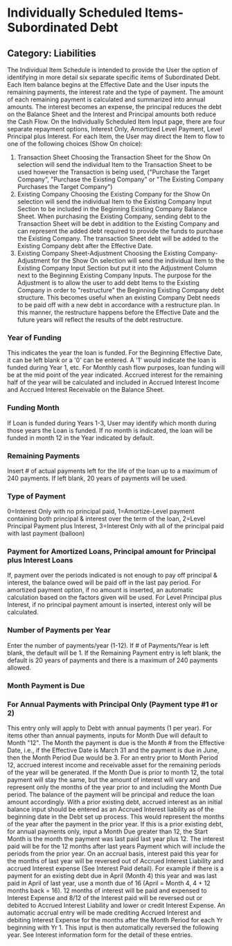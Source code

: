 # Individually Scheduled Items-Subordinated Debt
## Category: Liabilities
The Individual Item Schedule is intended to provide the User the option of identifying in more detail six separate specific items of Subordinated Debt.
Each Item balance begins at the Effective Date and the User inputs the remaining payments, the interest rate and the type of payment. The amount of each remaining payment is calculated and summarized into annual amounts. The interest becomes an expense, the principal reduces the debt on the Balance Sheet and the Interest and Principal amounts both reduce the Cash Flow.
On the Individually Scheduled Item Input page, there are four separate repayment options, Interest Only, Amortized Level Payment, Level Principal plus Interest.
For each Item, the User may direct the Item to flow to one of the following choices (Show On choice):
1. Transaction Sheet
Choosing the Transaction Sheet for the Show On selection will send the individual Item to the Transaction Sheet to be used however the Transaction is being used, ("Purchase the Target Company", "Purchase the Existing Company" or "The Existing Company Purchases the Target Company")
2. Existing Company
Choosing the Existing Company for the Show On selection will send the individual Item to the Existing Company Input Section to be included in the Beginning Existing Company Balance Sheet.
When purchasing the Existing Company, sending debt to the Transaction Sheet will be debt in addition to the Existing Company and can represent the added debt required to provide the funds to purchase the Existing Company. The transaction Sheet debt will be added to the Existing Company debt after the Effective Date.
3. Existing Company Sheet-Adjustment
Choosing the Existing Company-Adjustment for the Show On selection will send the individual Item to the Existing Company Input Section but put it into the Adjustment Column next to the Beginning Existing Company Inputs. The purpose for the Adjustment is to allow the user to add debt Items to the Existing Company in order to "restructure" the Beginning Existing Company debt structure.
This becomes useful when an existing  Company Debt needs to be paid off with a new debt in accordance with a restructure plan. In this manner, the restructure happens before the Effective Date and the future years will reflect the results of the debt restructure.
### Year of Funding
This indicates the year the loan is funded. For the Beginning Effective Date, it can be left blank or a '0' can be entered. A '1' would indicate the loan is funded during Year 1, etc.
For Monthly cash flow purposes, loan funding will be at the mid point of the year indicated. Accrued interest for the remaining half of the year will be calculated and included in Accrued Interest Income and Accrued Interest Receivable on the Balance Sheet.
### Funding Month
If Loan is funded during Years 1-3, User may identify which month during those years the Loan is funded.
If no month is indicated, the loan will be funded in month 12 in the Year indicated by default.
### Remaining Payments
Insert # of actual payments left for the life of the loan up to a maximum of 240 payments. If left blank, 20 years of payments will be used.
### Type of Payment
0=Interest Only with no principal paid,
1=Amortize-Level payment containing both principal & interest over the term of the loan,
2=Level Principal Payment plus Interest,
3=Interest Only with all of the principal paid with last payment (balloon)
### Payment for Amortized Loans, Principal amount for Principal plus Interest Loans
If, payment over the periods indicated is not enough to pay off principal & interest, the balance owed will be paid off in the last pay period. For amortized payment option, if no amount is inserted, an automatic calculation based on the factors given will be used. For Level Principal plus Interest, if no principal payment amount is inserted, interest only will be calculated.
### Number of Payments per Year
Enter the number of payments/year (1-12). If # of Payments/Year is left blank, the default will be 1.
If the Remaining Payment entry is left blank, the default is 20 years of payments and there is a maximum of 240 payments allowed.
### Month Payment is Due
### For Annual Payments with Principal Only (Payment type #1 or 2)
This entry only will apply to Debt with annual payments (1 per year). For items other than annual payments, inputs for Month Due will default to Month "12".
The Month the payment is due is the Month # from the Effective Date, i.e., if the Effective Date is March 31 and the payment is due in June, then the Month Period Due would be 3.
For an entry prior to Month Period 12, accrued interest income and receivable asset for the remaining periods of the year will be generated.
If the Month Due is prior to month 12, the total payment will stay the same, but the amount of interest will vary and represent only the months of the year prior to and including the Month Due period. The balance of the payment will be principal and reduce the loan amount accordingly.
With a prior existing debt, accrued interest as an initial balance input should be entered as an Accrued Interest liability as of the beginning date in the Debt set up process. This would represent the months of the year after the payment in the prior year.
If this is a prior existing debt, for annual payments only, input a Month Due greater than 12, the Start Month is the month the payment was last paid last year plus 12. The interest paid will be for the 12 months after last years Payment which will include the periods from the prior year. On an accrual basis, interest paid this year for the months of last year will be reversed out of Accrued Interest Liability and accrued Interest expense (See Interest Paid detail). For example if there is a payment for an existing debt due in April (Month 4) this year and was last paid in April of last year, use a month due of 16 (April = Month 4, 4 + 12 months back = 16). 12 months of interest will be paid and expensed to Interest Expense and 8/12 of the Interest paid will be reversed out or debited to Accrued Interest Liability and lower or credit Interest Expense.
An automatic accrual entry will be made crediting Accrued Interest and debiting Interest Expense for the months after the Month Period for each Yr beginning with Yr 1. This input is then automatically reversed the following year. See Interest information form for the detail of these entries.
